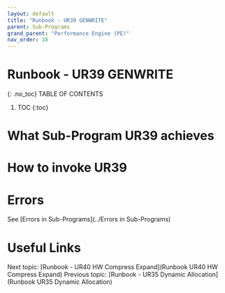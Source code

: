 ```yaml
---
layout: default
title: "Runbook - UR39 GENWRITE"
parent: Sub-Programs
grand_parent: "Performance Engine (PE)"
nav_order: 18
---
```


# Runbook - UR39 GENWRITE
{: .no_toc}
TABLE OF CONTENTS
1. TOC
{:toc}

# What Sub-Program UR39 achieves

# How to invoke UR39

# Errors
See [Errors in Sub-Programs](../Errors in Sub-Programs)


# Useful Links
Next topic: [Runbook - UR40 HW Compress Expand](Runbook UR40 HW Compress Expand)
Previous topic: [Runbook - UR35 Dynamic Allocation](Runbook UR35 Dynamic Allocation)
